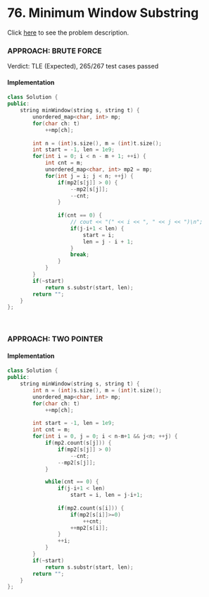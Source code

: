 # 76. Minimum Window Substring
Click [here](https://leetcode.com/problems/minimum-window-substring/description/) to see the problem description.   

### APPROACH: BRUTE FORCE
Verdict: TLE (Expected), 265/267 test cases passed   

#### Implementation
```cpp
class Solution {
public:
    string minWindow(string s, string t) {
        unordered_map<char, int> mp;
        for(char ch: t)
            ++mp[ch];
        
        int n = (int)s.size(), m = (int)t.size();
        int start = -1, len = 1e9;
        for(int i = 0; i < n - m + 1; ++i) {
            int cnt = m;
            unordered_map<char, int> mp2 = mp;
            for(int j = i; j < n; ++j) {
                if(mp2[s[j]] > 0) {
                    --mp2[s[j]];
                    --cnt;
                }
                
                if(cnt == 0) {
                    // cout << "(" << i << ", " << j << ")\n";
                    if(j-i+1 < len) {
                        start = i;
                        len = j - i + 1;
                    }
                    break;
                }
            }
        }
        if(~start)
            return s.substr(start, len);
        return "";
    }
};
```

&nbsp;

### APPROACH: TWO POINTER
#### Implementation
```cpp
class Solution {
public:
    string minWindow(string s, string t) {
        int n = (int)s.size(), m = (int)t.size();
        unordered_map<char, int> mp;
        for(char ch: t)
            ++mp[ch];
        
        int start = -1, len = 1e9;
        int cnt = m;
        for(int i = 0, j = 0; i < n-m+1 && j<n; ++j) {
            if(mp2.count(s[j])) {
                if(mp2[s[j]] > 0)
                    --cnt;
                --mp2[s[j]];
            }

            while(cnt == 0) {
                if(j-i+1 < len)
                    start = i, len = j-i+1;
                
                if(mp2.count(s[i])) {
                    if(mp2[s[i]]>=0)
                        ++cnt;
                    ++mp2[s[i]];
                }
                ++i;
            }
        }
        if(~start)
            return s.substr(start, len);
        return "";
    }
};
```
